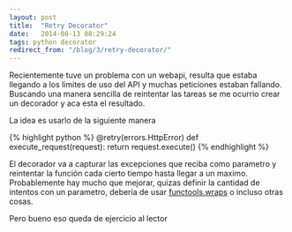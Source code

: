 ```yaml
---
layout: post
title:  "Retry Decorator"
date:   2014-08-13 08:29:24
tags: python decorator
redirect_from: "/blog/3/retry-decorator/"
---
```

Recientemente tuve un problema con un webapi, resulta que estaba llegando a los limites de uso del API y muchas peticiones estaban fallando. Buscando una manera sencilla de reintentar las tareas se me ocurrio crear un decorador y aca esta el resultado.

<script src="https://gist.github.com/armonge/b1b9b54a7add1c3fbd24.js"></script>

La idea es usarlo de la siguiente manera

{% highlight python %}
@retry(errors.HttpError)
def execute_request(request):
    return request.execute()
{% endhighlight %}

El decorador va a capturar las excepciones que reciba como parametro y reintentar la función cada cierto tiempo hasta llegar a un maximo. Probablemente hay mucho que mejorar, quizas definir la cantidad de intentos con un parametro, debería de usar [functools.wraps](https://docs.python.org/2/library/functools.html#functools.wraps "functools.wraps") o incluso otras cosas.

Pero bueno eso queda de ejercicio al lector
